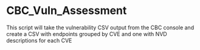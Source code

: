 # CBC_Vuln_Assessment
This script will take the vulnerability CSV output from the CBC console and create a CSV with endpoints grouped by CVE and one with NVD descriptions for each CVE
